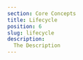 ```yaml
---
section: Core Concepts
title: Lifecycle
position: 6
slug: lifecycle
description: 
  The Description
---
```

